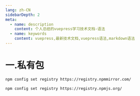 ```yaml
---
lang: zh-CN
sidebarDepth: 2
meta:
  - name: description
    content: 个人总结的vuepress学习技术文档-语法
  - name: keywords
    content: vuepress,最新技术文档,vuepress语法,markdown语法
---
```


# 一.私有包

```sh
npm config set registry https://registry.npmmirror.com/
```

```sh
npm config set registry https://registry.npmjs.org/
```